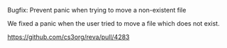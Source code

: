 Bugfix: Prevent panic when trying to move a non-existent file

We fixed a panic when the user tried to move a file which does not exist.

https://github.com/cs3org/reva/pull/4283
